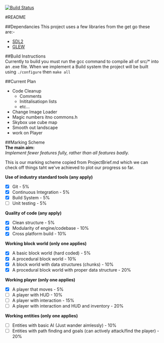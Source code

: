 [![Build Status](https://travis-ci.org/Regimental12/CI224-Sem2.svg?branch=master)](https://travis-ci.org/Regimental12/Ci224-Sem2)

#README

##Dependancies
This project uses a few libraries from the get go these are:-
- [SDL2](https://www.libsdl.org/download-2.0.php)
- [GLEW](http://glew.sourceforge.net/)

##Build Instructions  
Currently to build you must run  the gcc command to compile all of src/* into an .exe file. When we implement a Build system the project will be built using `./configure` then `make all`

##Current Plan

 - Code Cleanup
   - Comments
   - Inititalisatiopn lists
   - etc...
 - Change Image Loader
 - Magic numbers itno commons.h
 - Skybox use cube map
 - Smooth out landscape
 - work on Player

##Marking Scheme  
**The main aim:**  
*Implement fewer features fully, rather than all features badly.*  
  
This is our marking scheme copied from ProjectBrief.md which we can check off things taht we've achieved to plot our progress so far.
  
**Use of industry standard tools (any apply)**  
  - [x] Git - 5%  
  - [x] Continuous Integration - 5%  
  - [x] Build System - 5%  
  - [ ] Unit testing - 5%  
  
**Quality of code (any apply)**  
  - [x] Clean structure - 5%  
  - [x] Modularity of engine/codebase - 10%  
  - [x] Cross platform build - 10%  
  
**Working block world (only one applies)**  
  - [x] A basic block world (hard coded) - 5%  
  - [x] A procedural block world  - 10%  
  - [x] A block world with data structures (chunks) - 10%
  - [x] A procedural block world with proper data structure - 20%  
  
**Working player (only one applies)**  
  - [x] A player that moves - 5%  
  - [ ] A player with HUD - 10%  
  - [ ] A player with interaction - 15%  
  - [ ] A player with interaction and HUD and inventory - 20%  
  
**Working entities (only one applies)**  
  - [ ] Entities with basic AI (Just wander aimlessly) - 10%  
  - [ ] Entities with path finding and goals (can actively attack/find the player) - 20%  

